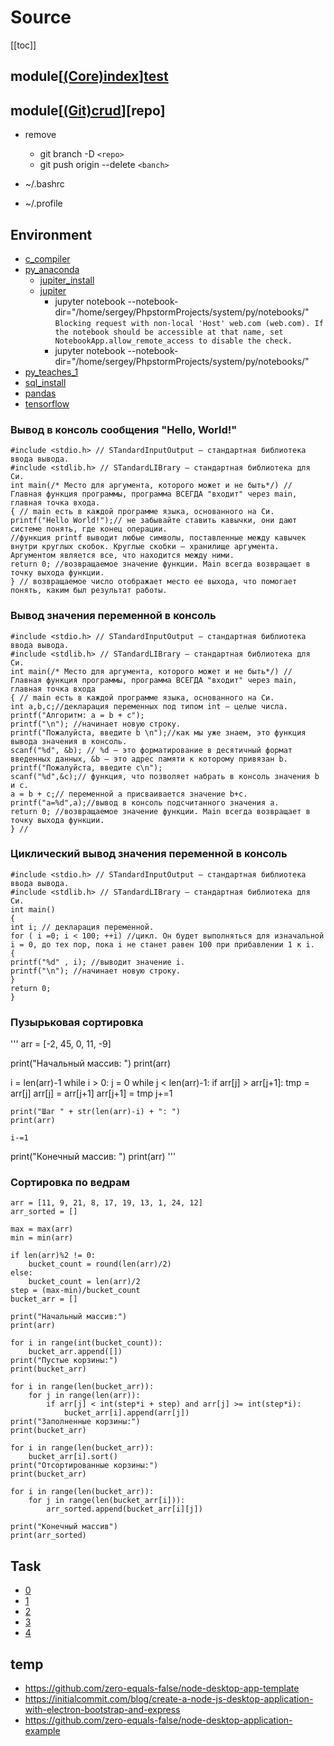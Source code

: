 # Source
[[toc]]

## module[[(Core)index](https://zababurinsv.github.io/src/)][test]

## module[[(Git)crud](https://github.com/)][repo]
 * remove
   * git branch -D `<repo>`
   * git push origin --delete `<banch>`

  * ~/.bashrc
  * ~/.profile

## Environment

* [c_compiler](https://www.onlinegdb.com/online_c_compiler)
* [py_anaconda](https://www.onlinegdb.com/online_c_compiler)
  * [jupiter_install](https://www.digitalocean.com/community/tutorials/how-to-install-the-anaconda-python-distribution-on-ubuntu-20-04-ru)
  * [jupiter](https://jupyter.readthedocs.io/en/latest/running.html)
    * jupyter notebook --notebook-dir="/home/sergey/PhpstormProjects/system/py/notebooks/"
        `Blocking request with non-local 'Host'
         web.com (web.com). If the notebook should be
         accessible at that name, set NotebookApp.allow_remote_access
         to disable the check.`
    * jupyter notebook --notebook-dir="/home/sergey/PhpstormProjects/system/py/notebooks/"
* [py_teaches_1](https://partner.sberbank-school.ru/programs/11907/item/460859)
* [sql_install](https://docs.microsoft.com/ru-ru/sql/linux/quickstart-install-connect-ubuntu?view=sql-server-ver15)
* [pandas](https://pandas.pydata.org/pandas-docs/stable/user_guide/index.html)
* [tensorflow](https://www.tensorflow.org/js/tutorials)

[test]:(https://www.onlinegdb.com/online_c_compiler)
### Вывод в консоль сообщения "Hello, World!"

    #include <stdio.h> // STandardInputOutput — стандартная библиотека ввода вывода.
    #include <stdlib.h> // STandardLIBrary — cтандартная библиотека для Си.
    int main(/* Место для аргумента, которого может и не быть*/) // Главная функция программы, программа ВСЕГДА "входит" через main, главная точка входа.
    { // main есть в каждой программе языка, основанного на Си.
    printf("Hello World!");// не забывайте ставить кавычки, они дают системе понять, где конец операции.
    //функция printf выводит любые символы, поставленные между кавычек внутри круглых скобок. Круглые скобки — хранилище аргумента. Аргументом является все, что находится между ними.
    return 0; //возвращаемое значение функции. Main всегда возвращает в точку выхода функции.
    } // возвращаемое число отображает место ее выхода, что помогает понять, каким был результат работы.

### Вывод значения переменной в консоль

    #include <stdio.h> // STandardInputOutput — стандартная библиотека ввода вывода.
    #include <stdlib.h> // STandardLIBrary — стандартная библиотека для Си.
    int main(/* Место для аргумента, которого может и не быть*/) // Главная функция программы, программа ВСЕГДА "входит" через main, главная точка входа
    { // main есть в каждой программе языка, основанного на Си.
    int a,b,c;//декларация переменных под типом int — целые числа.
    printf("Алгоритм: a = b + c");
    printf("\n"); //начинает новую строку.
    printf("Пожалуйста, введите b \n");//как мы уже знаем, это функция вывода значения в консоль.
    scanf("%d", &b); // %d — это форматирование в десятичный формат введенных данных, &b — это адрес памяти к которому привязан b.
    printf("Пожалуйста, введите с\n");
    scanf("%d",&c);// функция, что позволяет набрать в консоль значения b и c.
    a = b + c;// переменной а присваивается значение b+c.
    printf("a=%d",a);//вывод в консоль подсчитанного значения а.
    return 0; //возвращаемое значение функции. Main всегда возвращает в точку выхода функции.
    } //

### Циклический вывод значения переменной в консоль  

    #include <stdio.h> // STandardInputOutput — стандартная библиотека ввода вывода.
    #include <stdlib.h> // STandardLIBrary — cтандартная библиотека для Си.
    int main()
    {
    int i; // декларация переменной.
    for ( i =0; i < 100; ++i) //цикл. Он будет выполняться для изначальной i = 0, до тех пор, пока i не станет равен 100 при прибавлении 1 к i.
    {
    printf("%d" , i); //выводит значение i.
    printf("\n"); //начинает новую строку.
    }
    return 0;
    }

### Пузырьковая сортировка

'''
arr = [-2, 45, 0, 11, -9]

print("Начальный массив: ")
print(arr)

i = len(arr)-1
while i > 0:
    j = 0
    while j < len(arr)-1:
        if arr[j] > arr[j+1]:
            tmp = arr[j]
            arr[j] = arr[j+1]
            arr[j+1] = tmp
        j+=1

    print("Шаг " + str(len(arr)-i) + ": ")
    print(arr)

    i-=1

print("Конечный массив: ")
print(arr)
'''

### Сортировка по ведрам

```
arr = [11, 9, 21, 8, 17, 19, 13, 1, 24, 12]
arr_sorted = []

max = max(arr)
min = min(arr)

if len(arr)%2 != 0:
    bucket_count = round(len(arr)/2)
else:
    bucket_count = len(arr)/2
step = (max-min)/bucket_count
bucket_arr = []

print("Начальный массив:")
print(arr)

for i in range(int(bucket_count)):
    bucket_arr.append([])
print("Пустые корзины:")
print(bucket_arr)

for i in range(len(bucket_arr)):
    for j in range(len(arr)):
        if arr[j] < int(step*i + step) and arr[j] >= int(step*i):
            bucket_arr[i].append(arr[j])
print("Заполненные корзины:")
print(bucket_arr)

for i in range(len(bucket_arr)):
    bucket_arr[i].sort()
print("Отсортированные корзины:")
print(bucket_arr)

for i in range(len(bucket_arr)):
    for j in range(len(bucket_arr[i])):
        arr_sorted.append(bucket_arr[i][j])

print("Конечный массив")
print(arr_sorted)
```

## Task

* [0](https://exam.sberbank-school.ru/atdata/Report/b2c45b7c-690b-4162-bb6a-549829f42d82)
* [1](https://exam.sberbank-school.ru/atdata/Report/5f7073f1-513d-4fb3-84df-e290299617d6)
* [2](https://exam.sberbank-school.ru/atdata/Report/ebaf3ce2-48cb-4738-8e4d-9c33fd05c378)
* [3](https://exam.sberbank-school.ru/atdata/Report/40cb13e1-7caf-496f-bcf8-1de80a14631c)
* [4](https://exam.sberbank-school.ru/atdata/Report/f27e9bb4-0b17-4ed7-8f1a-63432dda14de)

## temp






* <https://github.com/zero-equals-false/node-desktop-app-template>
* <https://initialcommit.com/blog/create-a-node-js-desktop-application-with-electron-bootstrap-and-express>
* <https://github.com/zero-equals-false/node-desktop-application-example>

